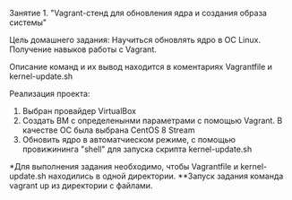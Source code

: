 Занятие 1.  "Vagrant-стенд для обновления ядра и создания образа системы"

Цель домашнего задания:
Научиться обновлять ядро в ОС Linux. Получение навыков работы с Vagrant. 

Описание команд и их вывод находится в коментариях Vagrantfile и kernel-update.sh

Реализация проекта:
1. Выбран провайдер VirtualBox 
2. Создать ВМ с определенынми параметрами с помощью Vagrant. В качестве ОС была выбрана CentOS 8 Stream
3. Обновить ядро в автоматчиеском режиме, с помощью провижининга "shell" для запуска скрипта kernel-update.sh

*Для выполнения задания необходимо, чтобы Vagrantfile и kernel-update.sh находились в одной директории.
**Запуск задания команда vagrant up из директории с файлами.



